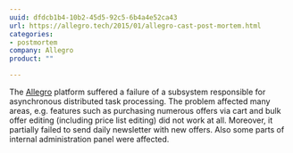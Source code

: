 ```yaml
---
uuid: dfdcb1b4-10b2-45d5-92c5-6b4a4e52ca43
url: https://allegro.tech/2015/01/allegro-cast-post-mortem.html
categories:
- postmortem
company: Allegro
product: ""

---
```


The [Allegro](https://allegro.pl) platform suffered a failure of a subsystem responsible for asynchronous distributed task processing. The problem affected many areas, e.g. features such as purchasing numerous offers via cart and bulk offer editing (including price list editing) did not work at all. Moreover, it partially failed to send daily newsletter with new offers. Also some parts of internal administration panel were affected.
